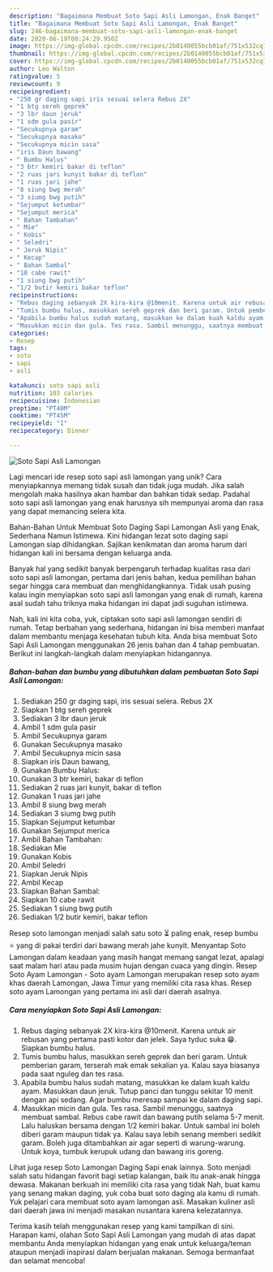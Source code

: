 ```yaml
---
description: "Bagaimana Membuat Soto Sapi Asli Lamongan, Enak Banget"
title: "Bagaimana Membuat Soto Sapi Asli Lamongan, Enak Banget"
slug: 246-bagaimana-membuat-soto-sapi-asli-lamongan-enak-banget
date: 2020-06-19T08:24:29.950Z
image: https://img-global.cpcdn.com/recipes/2b0140055bcb01af/751x532cq70/soto-sapi-asli-lamongan-foto-resep-utama.jpg
thumbnail: https://img-global.cpcdn.com/recipes/2b0140055bcb01af/751x532cq70/soto-sapi-asli-lamongan-foto-resep-utama.jpg
cover: https://img-global.cpcdn.com/recipes/2b0140055bcb01af/751x532cq70/soto-sapi-asli-lamongan-foto-resep-utama.jpg
author: Leo Walton
ratingvalue: 5
reviewcount: 9
recipeingredient:
- "250 gr daging sapi iris sesuai selera Rebus 2X"
- "1 btg sereh geprek"
- "3 lbr daun jeruk"
- "1 sdm gula pasir"
- "Secukupnya garam"
- "Secukupnya masako"
- "Secukupnya micin sasa"
- "iris Daun bawang"
- " Bumbu Halus"
- "3 btr kemiri bakar di teflon"
- "2 ruas jari kunyit bakar di teflon"
- "1 ruas jari jahe"
- "8 siung bwg merah"
- "3 siumg bwg putih"
- "Sejumput ketumbar"
- "Sejumput merica"
- " Bahan Tambahan"
- " Mie"
- " Kobis"
- " Seledri"
- " Jeruk Nipis"
- " Kecap"
- " Bahan Sambal"
- "10 cabe rawit"
- "1 siung bwg putih"
- "1/2 butir kemiri bakar teflon"
recipeinstructions:
- "Rebus daging sebanyak 2X kira-kira @10menit. Karena untuk air rebusan yang pertama pasti kotor dan jelek. Saya tyduc suka 😁. Siapkan bumbu halus."
- "Tumis bumbu halus, masukkan sereh geprek dan beri garam. Untuk pemberian garam, terserah mak emak sekalian ya. Kalau saya biasanya pada saat nguleg dan tes rasa."
- "Apabila bumbu halus sudah matang, masukkan ke dalam kuah kaldu ayam. Masukkan daun jeruk. Tutup panci dan tunggu sekitar 10 menit dengan api sedang. Agar bumbu meresap sampai ke dalam daging sapi."
- "Masukkan micin dan gula. Tes rasa. Sambil menunggu, saatnya membuat sambal. Rebus cabe rawit dan bawang putih selama 5-7 menit. Lalu haluskan bersama dengan 1/2 kemiri bakar. Untuk sambal ini boleh diberi garam maupun tidak ya. Kalau saya lebih senang memberi sedikit garam. Boleh juga ditambahkan air agar seperti di warung-warung. Untuk koya, tumbuk kerupuk udang dan bawang iris goreng."
categories:
- Resep
tags:
- soto
- sapi
- asli

katakunci: soto sapi asli 
nutrition: 103 calories
recipecuisine: Indonesian
preptime: "PT40M"
cooktime: "PT45M"
recipeyield: "1"
recipecategory: Dinner

---
```



![Soto Sapi Asli Lamongan](https://img-global.cpcdn.com/recipes/2b0140055bcb01af/751x532cq70/soto-sapi-asli-lamongan-foto-resep-utama.jpg)

Lagi mencari ide resep soto sapi asli lamongan yang unik? Cara menyiapkannya memang tidak susah dan tidak juga mudah. Jika salah mengolah maka hasilnya akan hambar dan bahkan tidak sedap. Padahal soto sapi asli lamongan yang enak harusnya sih mempunyai aroma dan rasa yang dapat memancing selera kita.

Bahan-Bahan Untuk Membuat Soto Daging Sapi Lamongan Asli yang Enak, Sederhana Namun Istimewa. Kini hidangan lezat soto daging sapi Lamongan siap dihidangkan. Sajikan kenikmatan dan aroma harum dari hidangan kali ini bersama dengan keluarga anda.

Banyak hal yang sedikit banyak berpengaruh terhadap kualitas rasa dari soto sapi asli lamongan, pertama dari jenis bahan, kedua pemilihan bahan segar hingga cara membuat dan menghidangkannya. Tidak usah pusing kalau ingin menyiapkan soto sapi asli lamongan yang enak di rumah, karena asal sudah tahu triknya maka hidangan ini dapat jadi suguhan istimewa.


Nah, kali ini kita coba, yuk, ciptakan soto sapi asli lamongan sendiri di rumah. Tetap berbahan yang sederhana, hidangan ini bisa memberi manfaat dalam membantu menjaga kesehatan tubuh kita. Anda bisa membuat Soto Sapi Asli Lamongan menggunakan 26 jenis bahan dan 4 tahap pembuatan. Berikut ini langkah-langkah dalam menyiapkan hidangannya.

<!--inarticleads1-->

##### Bahan-bahan dan bumbu yang dibutuhkan dalam pembuatan Soto Sapi Asli Lamongan:

1. Sediakan 250 gr daging sapi, iris sesuai selera. Rebus 2X
1. Siapkan 1 btg sereh geprek
1. Sediakan 3 lbr daun jeruk
1. Ambil 1 sdm gula pasir
1. Ambil Secukupnya garam
1. Gunakan Secukupnya masako
1. Ambil Secukupnya micin sasa
1. Siapkan iris Daun bawang,
1. Gunakan  Bumbu Halus:
1. Gunakan 3 btr kemiri, bakar di teflon
1. Sediakan 2 ruas jari kunyit, bakar di teflon
1. Gunakan 1 ruas jari jahe
1. Ambil 8 siung bwg merah
1. Sediakan 3 siumg bwg putih
1. Siapkan Sejumput ketumbar
1. Gunakan Sejumput merica
1. Ambil  Bahan Tambahan:
1. Sediakan  Mie
1. Gunakan  Kobis
1. Ambil  Seledri
1. Siapkan  Jeruk Nipis
1. Ambil  Kecap
1. Siapkan  Bahan Sambal:
1. Siapkan 10 cabe rawit
1. Sediakan 1 siung bwg putih
1. Sediakan 1/2 butir kemiri, bakar teflon


Resep soto lamongan menjadi salah satu soto ⏳ paling enak, resep bumbu ⭐ yang di pakai terdiri dari bawang merah jahe kunyit. Menyantap Soto Lamongan dalam keadaan yang masih hangat memang sangat lezat, apalagi saat malam hari atau pada musim hujan dengan cuaca yang dingin. Resep Soto Ayam Lamongan - Soto ayam Lamongan merupakan resep soto ayam khas daerah Lamongan, Jawa Timur yang memiliki cita rasa khas. Resep soto ayam Lamongan yang pertama ini asli dari daerah asalnya. 

<!--inarticleads2-->

##### Cara menyiapkan Soto Sapi Asli Lamongan:

1. Rebus daging sebanyak 2X kira-kira @10menit. Karena untuk air rebusan yang pertama pasti kotor dan jelek. Saya tyduc suka 😁. Siapkan bumbu halus.
1. Tumis bumbu halus, masukkan sereh geprek dan beri garam. Untuk pemberian garam, terserah mak emak sekalian ya. Kalau saya biasanya pada saat nguleg dan tes rasa.
1. Apabila bumbu halus sudah matang, masukkan ke dalam kuah kaldu ayam. Masukkan daun jeruk. Tutup panci dan tunggu sekitar 10 menit dengan api sedang. Agar bumbu meresap sampai ke dalam daging sapi.
1. Masukkan micin dan gula. Tes rasa. Sambil menunggu, saatnya membuat sambal. Rebus cabe rawit dan bawang putih selama 5-7 menit. Lalu haluskan bersama dengan 1/2 kemiri bakar. Untuk sambal ini boleh diberi garam maupun tidak ya. Kalau saya lebih senang memberi sedikit garam. Boleh juga ditambahkan air agar seperti di warung-warung. Untuk koya, tumbuk kerupuk udang dan bawang iris goreng.


Lihat juga resep Soto Lamongan Daging Sapi enak lainnya. Soto menjadi salah satu hidangan favorit bagi setiap kalangan, baik itu anak-anak hingga dewasa. Makanan berkuah ini memiliki cita rasa yang tidak Nah, buat kamu yang senang makan daging, yuk coba buat soto daging ala kamu di rumah. Yuk pelajari cara membuat soto ayam lamongan asli. Masakan kuliner asli dari daerah jawa ini menjadi masakan nusantara karena kelezatannya. 

Terima kasih telah menggunakan resep yang kami tampilkan di sini. Harapan kami, olahan Soto Sapi Asli Lamongan yang mudah di atas dapat membantu Anda menyiapkan hidangan yang enak untuk keluarga/teman ataupun menjadi inspirasi dalam berjualan makanan. Semoga bermanfaat dan selamat mencoba!
